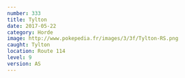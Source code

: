 ```yaml
---
number: 333
title: Tylton
date: 2017-05-22
category: Horde
image: http://www.pokepedia.fr/images/3/3f/Tylton-RS.png
caught: Tylton
location: Route 114
level: 9
version: AS
---
```

